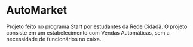 # AutoMarket
Projeto feito no programa Start por estudantes da Rede Cidadã. O projeto consiste em um estabelecimento com Vendas Automáticas, sem a necessidade de funcionários no caixa.
